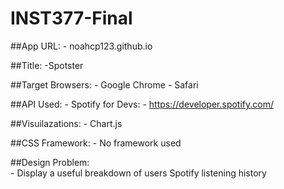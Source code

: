 # INST377-Final
##App URL:
    - noahcp123.github.io

##Title:
    -Spotster
 
##Target Browsers:
    - Google Chrome
    - Safari

##API Used:
    - Spotify for Devs:
    - https://developer.spotify.com/

##Visuilazations:
    - Chart.js

##CSS Framework:
    - No framework used

##Design Problem:    
    - Display a useful breakdown of users Spotify listening history

